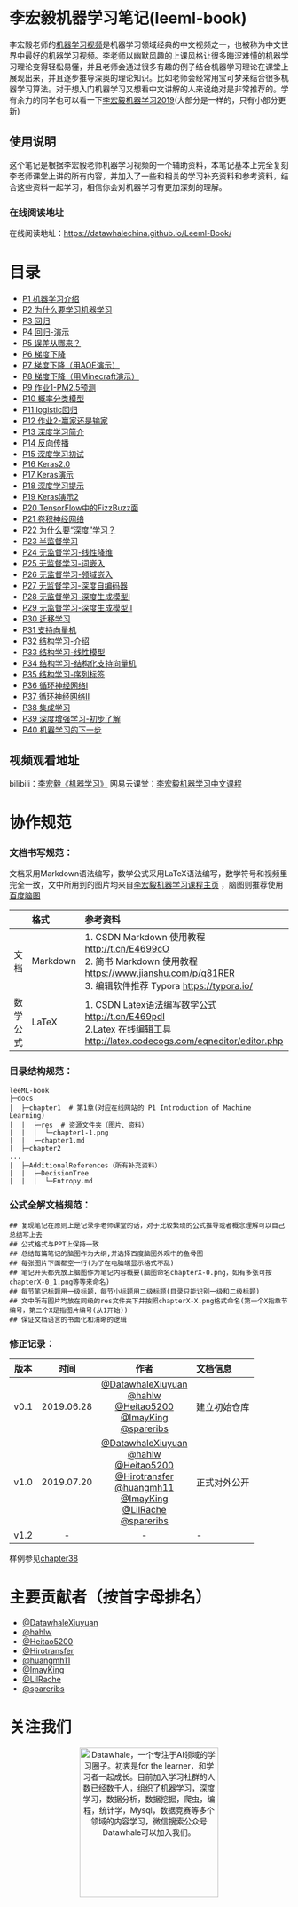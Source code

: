 # 李宏毅机器学习笔记(leeml-book)
李宏毅老师的[机器学习视频](http://speech.ee.ntu.edu.tw/~tlkagk/courses_ML17.html)是机器学习领域经典的中文视频之一，也被称为中文世界中最好的机器学习视频。李老师以幽默风趣的上课风格让很多晦涩难懂的机器学习理论变得轻松易懂，并且老师会通过很多有趣的例子结合机器学习理论在课堂上展现出来，并且逐步推导深奥的理论知识。比如老师会经常用宝可梦来结合很多机器学习算法。对于想入门机器学习又想看中文讲解的人来说绝对是非常推荐的。学有余力的同学也可以看一下[李宏毅机器学习2019](http://speech.ee.ntu.edu.tw/~tlkagk/courses_ML19.html)(大部分是一样的，只有小部分更新)


## 使用说明
这个笔记是根据李宏毅老师机器学习视频的一个辅助资料，本笔记基本上完全复刻李老师课堂上讲的所有内容，并加入了一些和相关的学习补充资料和参考资料，结合这些资料一起学习，相信你会对机器学习有更加深刻的理解。

### 在线阅读地址
在线阅读地址：https://datawhalechina.github.io/Leeml-Book/

# 目录
- [P1 机器学习介绍](1/1.md)
- [P2 为什么要学习机器学习   ](2/2.md)
- [P3 回归](chapter3/chapter3.md)
- [P4 回归-演示](chapter4/chapter4.md)
- [P5 误差从哪来？](chapter5/chapter5.md)
- [P6 梯度下降](chapter6/chapter6.md)
- [P7 梯度下降（用AOE演示）](chapter7/chapter7.md)
- [P8 梯度下降（用Minecraft演示）](chapter8/chapter8.md)
- [P9 作业1-PM2.5预测](chapter9/chapter9.md)
- [P10 概率分类模型](chapter10/chapter10.md)
- [P11 logistic回归](chapter11/chapter11.md)
- [P12 作业2-赢家还是输家](chapter12/chapter12.md)
- [P13 深度学习简介](chapter13/chapter13.md)
- [P14 反向传播](chapter14/chapter14.md)
- [P15 深度学习初试](chapter15/chapter15.md)
- [P16 Keras2.0](chapter16/chapter16.md)
- [P17 Keras演示](chapter17/chapter17.md)
- [P18 深度学习提示](chapter18/chapter18.md)
- [P19 Keras演示2](chapter19/chapter19.md)
- [P20 TensorFlow中的FizzBuzz面](chapter20/chapter20.md)
- [P21 卷积神经网络](chapter21/chapter21.md)
- [P22 为什么要“深度”学习？](chapter22/chapter22.md)
- [P23 半监督学习](chapter23/chapter23.md)
- [P24 无监督学习-线性降维](chapter24/chapter24.md)
- [P25 无监督学习-词嵌入](chapter25/chapter25.md)
- [P26 无监督学习-领域嵌入](chapter26/chapter26.md)
- [P27 无监督学习-深度自编码器](chapter27/chapter27.md)
- [P28 无监督学习-深度生成模型I](chapter28/chapter28.md)
- [P29 无监督学习-深度生成模型II](chapter29/chapter29.md)
- [P30 迁移学习](chapter30/chapter30.md)
- [P31 支持向量机](chapter31/chapter31.md)
- [P32 结构学习-介绍](chapter32/chapter32.md)
- [P33 结构学习-线性模型](chapter33/chapter33.md)
- [P34 结构学习-结构化支持向量机](chapter34/chapter34.md)
- [P35 结构学习-序列标签](chapter35/chapter35.md)
- [P36 循环神经网络I](chapter36/chapter36.md)
- [P37 循环神经网络II](chapter37/chapter37.md)
- [P38 集成学习](chapter38/chapter38.md)
- [P39 深度增强学习-初步了解](chapter39/chapter39.md)
- [P40 机器学习的下一步](chapter40/chapter40.md)


## 视频观看地址
bilibili：[李宏毅《机器学习》](https://www.bilibili.com/video/av59538266)
网易云课堂：[李宏毅机器学习中文课程](https://study.163.com/course/courseMain.htm?courseId=1208946807)

#  协作规范

### 文档书写规范：
文档采用Markdown语法编写，数学公式采用LaTeX语法编写，数学符号和视频里完全一致，文中所用到的图片均来自[李宏毅机器学习课程主页](http://speech.ee.ntu.edu.tw/~tlkagk/courses_ML17.html)
，脑图则推荐使用[百度脑图](http://naotu.baidu.com)

|          | 格式     | 参考资料                                                     |
| :------: | :------- | :----------------------------------------------------------- |
| 文档 | Markdown | 1. CSDN Markdown 使用教程 http://t.cn/E4699cO<br>2. 简书 Markdown 使用教程 https://www.jianshu.com/p/q81RER<br>3. 编辑软件推荐 Typora https://typora.io/ |
| 数学公式 | LaTeX    | 1. CSDN Latex语法编写数学公式 http://t.cn/E469pdI<br>2.Latex 在线编辑工具 http://latex.codecogs.com/eqneditor/editor.php |


### 目录结构规范：

```
leeML-book
├─docs
|  ├─chapter1  # 第1章(对应在线网站的 P1 Introduction of Machine Learning)
|  |  ├─res  # 资源文件夹（图片、资料）
|  |  |  └─chapter1-1.png
|  |  ├─chapter1.md
|  ├─chapter2
...
|  ├─AdditionalReferences（所有补充资料）
|  |  ├─DecisionTree  
|  |  |  └─Entropy.md 
```


### 公式全解文档规范：
```
## 复现笔记在原则上是记录李老师课堂的话，对于比较繁琐的公式推导或者概念理解可以自己总结写上去
## 公式格式与PPT上保持一致
## 总结每篇笔记的脑图作为大纲,并选择百度脑图外观中的鱼骨图
## 每张图片下面都空一行(为了在电脑端显示格式不乱)
## 笔记开头都先放上脑图作为笔记内容概要(脑图命名chapterX-0.png，如有多张可按chapterX-0_1.png等等来命名)
## 每节笔记标题用一级标题，每节小标题用二级标题(目录只能识别一级和二级标题)
## 文中所有图片均放在同级的res文件夹下并按照chapterX-X.png格式命名(第一个X指章节编号，第二个X是指图片编号(从1开始))
## 保证文档语言的书面化和清晰的逻辑

```
### 修正记录：
|版本|时间|作者|文档信息 |
|---|:--:|:--:|:--|
| v0.1 |2019.06.28|[@DatawhaleXiuyuan](https://github.com/DatawhaleXiuyuan)<br>[@hahlw](https://github.com/hahlw)<br>[@Heitao5200](https://github.com/Heitao5200)<br>[@ImayKing](https://github.com/Imay-King)<br>[@spareribs](https://github.com/spareribs)|建立初始仓库 |
| v1.0 |2019.07.20|[@DatawhaleXiuyuan](https://github.com/DatawhaleXiuyuan)<br>[@hahlw](https://github.com/hahlw)<br>[@Heitao5200](https://github.com/Heitao5200)<br>[@Hirotransfer](https://github.com/Hirotransfer)<br>[@huangmh11](https://github.com/huangmh11)<br>[@ImayKing](https://github.com/Imay-King)<br>[@LilRache](https://github.com/LilRachel)<br>[@spareribs](https://github.com/spareribs)<br> |正式对外公开|
| v1.2|-|-|- |




样例参见[chapter38](https://github.com/datawhalechina/Leeml-Book/tree/master/docs/chapter38)

# 主要贡献者（按首字母排名）

- [@DatawhaleXiuyuan](https://github.com/DatawhaleXiuyuan)
- [@hahlw](https://github.com/hahlw)
- [@Heitao5200](https://github.com/Heitao5200)
- [@Hirotransfer](https://github.com/Hirotransfer)
- [@huangmh11](https://github.com/huangmh11)
- [@ImayKing](https://github.com/Imay-King)
- [@LilRache](https://github.com/LilRachel)
- [@spareribs](https://github.com/spareribs)


# 关注我们

<div align=center><img src="https://raw.githubusercontent.com/datawhalechina/pumpkin-book/master/res/qrcode.jpeg" width = "250" height = "270" alt="Datawhale，一个专注于AI领域的学习圈子。初衷是for the learner，和学习者一起成长。目前加入学习社群的人数已经数千人，组织了机器学习，深度学习，数据分析，数据挖掘，爬虫，编程，统计学，Mysql，数据竞赛等多个领域的内容学习，微信搜索公众号Datawhale可以加入我们。"></div>



